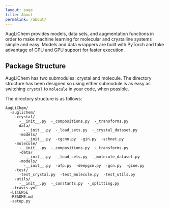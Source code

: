 ```yaml
---
layout: page
title: About
permalink: /about/
---
```


AugLiChem provides models, data sets, and augmentation functions in order to make machine learning for molecular and crystalline systems simple and easy.
Models and data wrappers are built with PyTorch and take advantage of CPU and GPU support for faster execution.

## Package Structure

AugLiChem has two submodules: crystal and molecule.
The directory structure has been designed so using either submodule is as easy as switching `crystal` to `molecule` in your code, when possible.

The directory structure is as follows:

```
AugLiChem/
  -auglichem/
    -crystal/
      -__init__.py  -_compositions.py  -_transforms.py
      data/
        -__init__.py  -_load_sets.py  -_crystal_dataset.py
      -models/
        -__init__.py  -cgcnn.py  -gin.py  -schnet.py
    -molecule/
      -__init__.py  -_compositions.py  -_transforms.py
      -data/
        -__init__.py  -_load_sets.py  -_molecule_dataset.py
      -models/
        -__init__.py  -afp.py  -deepgcn.py  -gcn.py  -gine.py
    -test/
      -test_crystal.py  -test_molecule.py  -test_utils.py
    -utils/
      -__init__.py  -_constants.py  -_splitting.py
  -.travis.yml
  -LICENSE
  -README.md
  -setup.py
```

